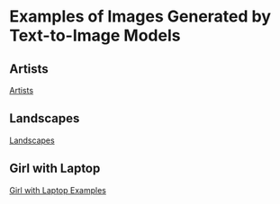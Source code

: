 # Examples of Images Generated by Text-to-Image Models

## Artists

[Artists](artists/index.md)

## Landscapes

[Landscapes](landscapes/index.md)

## Girl with Laptop

[Girl with Laptop Examples](girl-with-laptop/index.md)